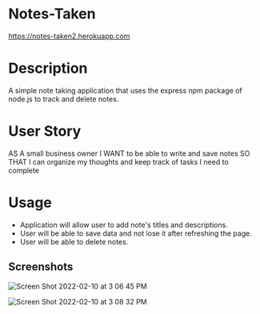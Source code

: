 # Notes-Taken

https://notes-taken2.herokuapp.com

# Description 
A simple note taking application that uses the express npm package of node.js to track and delete notes.

# User Story
AS A small business owner
I WANT to be able to write and save notes
SO THAT I can organize my thoughts and keep track of tasks I need to complete

# Usage
- Application will allow user to add note's titles and descriptions.
- User will be able to save data and not lose it after refreshing the page.
- User will be able to delete notes.

## Screenshots

![Screen Shot 2022-02-10 at 3 06 45 PM](https://user-images.githubusercontent.com/43646678/153496669-6186ed59-9e28-4dec-9b90-9b61c271b606.png)

![Screen Shot 2022-02-10 at 3 08 32 PM](https://user-images.githubusercontent.com/43646678/153496683-e84d30a4-40fd-476a-90ec-d1aeb57e6add.png)

